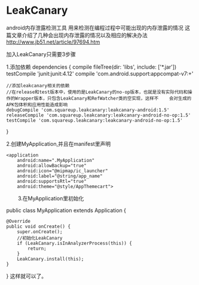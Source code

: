 # LeakCanary
android内存泄露检测工具
用来检测在编程过程中可能出现的内存泄露的情况
这篇文章介绍了几种会出现内存泄露的情况以及相应的解决办法
http://www.jb51.net/article/97694.htm

加入LeakCanary只需要3步骤

1.添加依赖
dependencies {
    compile fileTree(dir: 'libs', include: ['*.jar'])
    testCompile 'junit:junit:4.12'
    compile 'com.android.support:appcompat-v7:+'

    //添加leakcanary相关的依赖
    //在release和test版本中，使用的是LeakCanary的no-op版本，也就是没有实际代码和操作的Wrapper版本，只包含LeakCanary和RefWatcher类的空实现，这样不    会对生成的APK包体积和应用性能造成影响
    debugCompile 'com.squareup.leakcanary:leakcanary-android:1.5'
    releaseCompile 'com.squareup.leakcanary:leakcanary-android-no-op:1.5'
    testCompile 'com.squareup.leakcanary:leakcanary-android-no-op:1.5'
}

2.创建MyApplication,并且在manifest里声明

    <application
        android:name=".MyApplication"
        android:allowBackup="true"
        android:icon="@mipmap/ic_launcher"
        android:label="@string/app_name"
        android:supportsRtl="true"
        android:theme="@style/AppThemecart">
        
3.在MyApplication里初始化

public class MyApplication extends Application {

    @Override
    public void onCreate() {
        super.onCreate();
        //初始化LeakCanary
        if (LeakCanary.isInAnalyzerProcess(this)) {
            return;
        }
        LeakCanary.install(this);
    }
}
这样就可以了。
